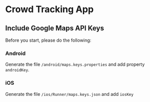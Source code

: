 # Crowd Tracking App

## Include Google Maps API Keys
Before you start, please do the following:

### Android
Generate the file `/android/maps.keys.properties` and add property `androidKey`.

### iOS
Generate the file `/ios/Runner/maps.keys.json` and add `iosKey`